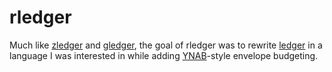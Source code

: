 # rledger

Much like [zledger](https://github.com/rikchilvers/zledger) and [gledger](https://github.com/rikchilvers/gledger), the goal of rledger was to rewrite [ledger](https://github.com/ledger/ledger) in a language I was interested in while adding [YNAB](https://www.youneedabudget.com/)-style envelope budgeting.